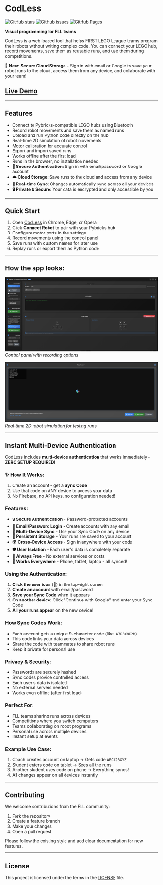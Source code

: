 # CodLess

[![GitHub stars](https://img.shields.io/github/stars/rani367/CodLess?style=social)](https://github.com/rani367/CodLess)
[![GitHub issues](https://img.shields.io/github/issues/rani367/CodLess)](https://github.com/rani367/CodLess/issues)
[![GitHub Pages](https://img.shields.io/badge/GitHub%20Pages-deployed-brightgreen)](https://rani367.github.io/CodLess/)

**Visual programming for FLL teams**

CodLess is a web-based tool that helps FIRST LEGO League teams program their robots without writing complex code. You can connect your LEGO hub, record movements, save them as reusable runs, and use them during competitions.

**🔐 New: Secure Cloud Storage** - Sign in with email or Google to save your robot runs to the cloud, access them from any device, and collaborate with your team!

## [Live Demo](https://rani367.github.io/CodLess/)

---

## Features

- Connect to Pybricks-compatible LEGO hubs using Bluetooth
- Record robot movements and save them as named runs
- Upload and run Python code directly on the hub
- Real-time 2D simulation of robot movements
- Motor calibration for accurate control
- Export and import saved runs
- Works offline after the first load
- Runs in the browser, no installation needed
- **🔐 Secure Authentication**: Sign in with email/password or Google account
- **☁️ Cloud Storage**: Save runs to the cloud and access from any device
- **🔄 Real-time Sync**: Changes automatically sync across all your devices
- **🔒 Private & Secure**: Your data is encrypted and only accessible by you

---

## Quick Start

1. Open [CodLess](https://rani367.github.io/CodLess/) in Chrome, Edge, or Opera
2. Click **Connect Robot** to pair with your Pybricks hub
3. Configure motor ports in the settings
4. Record movements using the control panel
5. Save runs with custom names for later use
6. Replay runs or export them as Python code

---

## How the app looks:

![Main Interface](screenshots/main-interface.png)  
*Control panel with recording options*

![2D Simulation](screenshots/robot-simulator.png)  
*Real-time 2D robot simulation for testing runs*

---

## Instant Multi-Device Authentication

CodLess includes **multi-device authentication** that works immediately - **ZERO SETUP REQUIRED!**

### ✨ How It Works:
1. Create an account - get a **Sync Code**
2. Use that code on ANY device to access your data
3. No Firebase, no API keys, no configuration needed!

### Features:
- 🔒 **Secure Authentication** - Password-protected accounts
- 📧 **Email/Password Login** - Create accounts with any email
- 🔄 **Multi-Device Sync** - Use your Sync Code on any device
- 💾 **Persistent Storage** - Your runs are saved to your account
- 🌍 **Cross-Device Access** - Sign in anywhere with your code
- 🛡️ **User Isolation** - Each user's data is completely separate
- 🚀 **Always Free** - No external services or costs
- 📱 **Works Everywhere** - Phone, tablet, laptop - all synced!

### Using the Authentication:
1. **Click the user icon** (👤) in the top-right corner
2. **Create an account** with email/password
3. **Save your Sync Code** when it appears
4. **On another device**: Click "Continue with Google" and enter your Sync Code
5. **All your runs appear** on the new device!

### How Sync Codes Work:
- Each account gets a unique 9-character code (like: `A7B3X9K2M`)
- This code links your data across devices
- Share the code with teammates to share robot runs
- Keep it private for personal use

### Privacy & Security:
- Passwords are securely hashed
- Sync codes provide controlled access
- Each user's data is isolated
- No external servers needed
- Works even offline (after first load)

### Perfect For:
- FLL teams sharing runs across devices
- Competitions where you switch computers
- Teams collaborating on robot programs
- Personal use across multiple devices
- Instant setup at events

### Example Use Case:
1. Coach creates account on laptop → Gets code `ABC123XYZ`
2. Student enters code on tablet → Sees all the runs
3. Another student uses code on phone → Everything syncs!
4. All changes appear on all devices instantly

---

## Contributing

We welcome contributions from the FLL community:

1. Fork the repository
2. Create a feature branch
3. Make your changes
4. Open a pull request

Please follow the existing style and add clear documentation for new features.

---

## License

This project is licensed under the terms in the [LICENSE](LICENSE) file.
